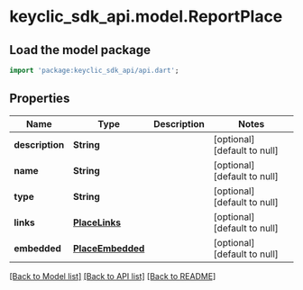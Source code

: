 # keyclic_sdk_api.model.ReportPlace

## Load the model package
```dart
import 'package:keyclic_sdk_api/api.dart';
```

## Properties
Name | Type | Description | Notes
------------ | ------------- | ------------- | -------------
**description** | **String** |  | [optional] [default to null]
**name** | **String** |  | [optional] [default to null]
**type** | **String** |  | [optional] [default to null]
**links** | [**PlaceLinks**](PlaceLinks.md) |  | [optional] [default to null]
**embedded** | [**PlaceEmbedded**](PlaceEmbedded.md) |  | [optional] [default to null]

[[Back to Model list]](../README.md#documentation-for-models) [[Back to API list]](../README.md#documentation-for-api-endpoints) [[Back to README]](../README.md)


